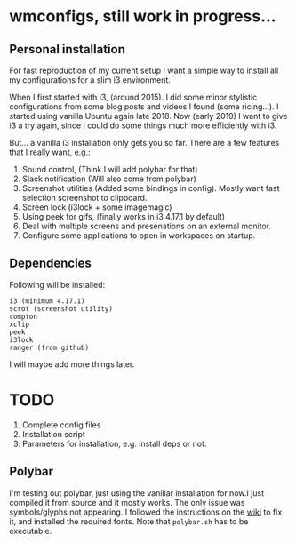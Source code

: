 # wmconfigs, still work in progress...

## Personal installation

For fast reproduction of my current setup I want a simple way to install all my configurations for a slim i3 environment.

When I first started with i3, (around 2015). I did some minor stylistic configurations from some blog posts and videos I found (some ricing...). I started using vanilla Ubuntu again late 2018. Now (early 2019) I want to give i3 a try again, since I could do some things much more efficiently with i3. 

But... a vanilla i3 installation only gets you so far. There are a few features that I really want, e.g.:

1) Sound control, (Think I will add polybar for that)
2) Slack notification (Will also come from polybar)
3) Screenshot utilities (Added some bindings in config). Mostly want fast selection screenshot to clipboard.
4) Screen lock (i3lock + some imagemagic)
5) Using peek for gifs, (finally works in i3 4.17.1 by default)
6) Deal with multiple screens and presenations on an external monitor.
7) Configure some applications to open in workspaces on startup.

## Dependencies

Following will be installed:

```
i3 (minimum 4.17.1)
scrot (screenshot utility)
compton
xclip
peek
i3lock
ranger (from github)
```

I will maybe add more things later.

# TODO

1) Complete config files
2) Installation script
3) Parameters for installation, e.g. install deps or not.

## Polybar

I'm testing out polybar, just using the vanillar installation for now.I just compiled it from source and it mostly works. The only issue was symbols/glyphs not appearing. I followed the instructions on the [wiki](https://github.com/polybar/polybar/wiki/Fonts) to fix it, and installed the required fonts. Note that `polybar.sh` has to be executable.
